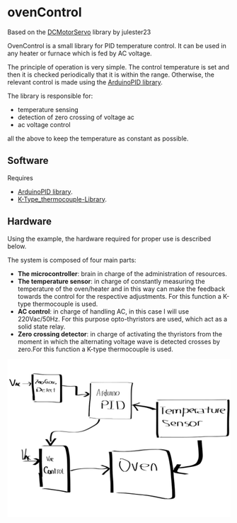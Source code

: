 # ovenControl

Based on the [DCMotorServo](https://github.com/julester23/DCMotorServo) library by julester23

OvenControl is a small library for PID temperature control. It can be used in any heater or furnace which is fed by AC voltage.

The principle of operation is very simple. The control temperature is set and then it is checked periodically that it is within the range. Otherwise, the relevant control is made using the [ArduinoPID library](https://github.com/br3ttb/Arduino-PID-Library).

The library is responsible for:

* temperature sensing
* detection of zero crossing of voltage ac
* ac voltage control

all the above to keep the temperature as constant as possible.


## Software

Requires
* [ArduinoPID library](https://github.com/br3ttb/Arduino-PID-Library).
* [K-Type_thermocouple-Library](https://github.com/kr4fty/K-Type_thermocouple-Libraryhttps://github.com/kr4fty/K-Type_thermocouple-Library).

## Hardware

Using the example, the hardware required for proper use is described below.

The system is composed of four main parts:

* **The microcontroller**: brain in charge of the administration of resources.
* **The temperature sensor**: in charge of constantly measuring the temperature of the oven/heater and in this way can make the feedback towards the control for the respective adjustments. For this function a K-type thermocouple  is used.
* **AC control**: in charge of handling AC, in this case I will use 220Vac/50Hz. For this purpose opto-thyristors are used, which act as a solid state relay.
* **Zero crossing detector**: in charge of activating the thyristors from the moment in which the alternating voltage wave is detected crosses by zero.For this function a K-type thermocouple is used.

![alt tag](https://github.com/kr4fty/ovenControl/blob/master/examples/MyCalentador/circuit.png)
